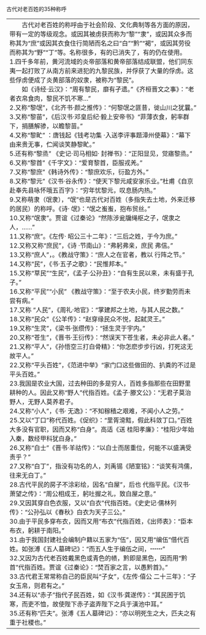 古代对老百姓的35种称呼

|     |
| --- |
| 　　古代对老百姓的称呼由于社会阶段、文化典制等各方面的原因，带有一定的等级观念。或因其被虏获而称为“黎”“隶”，或因其众多而称其为“庶”或因其衣食住行简陋而名之曰“白”“黔”“褐”，或因其劳役而称其为“野”“丁”等。名称很多，有的已消失了，有的仍在使用。<br>1.四千多年前，黄河流域的炎帝部落和黄帝部落结成联盟，他们同东夷一起打败了从南方前来进犯的九黎民族，并俘获了大量的俘虏。这些俘虏便成了炎黄部落的奴隶，被称为“黎民”。<br>　　如《诗经·云汉》：“周有黎民，靡有孑遗。”《齐桓晋文之事》：“老者衣帛食肉，黎民不饥不寒…”<br>2.又称“黎氓”，《北齐书·颜之推传》：“何黎氓之匪昔，徙山川之犹曩。”<br>3.又称“黎苗”，《后汉书·邓皇后纪·毅上安帝书》“菲薄衣食，躬率群下，捐膳解骖，以瞻黎苗。”<br>4.又称“黎甿” ：唐钱起《钱考功集 ·入送李评事题漳州使幕》：“幕下由来贵无事，伫闻谈笑静黎甿。”<br>5.还有称“黎烝” 《史记·司马相如· 封禅书》：“正阳显见，觉寤黎烝。”<br>6.又称“黎首”《千字文》：“爱育黎首，臣服戎羌。”<br>7.又称“黎庶”《韩诗外传》：“黎庶欢乐，衍盈方外。”<br>8.又称“黎元”《汉书·谷永传》：“使天下黎元咸安家乐业。”杜甫《自京赴奉先县咏怀哦五百字》：“穷年忧黎元，叹息肠内热。”<br>9.又称萌隶（氓隶），“氓”也是古代对百姓（多指失去土地，外来迁移的居民）的称呼。《诗· 氓》：“氓之蚩蚩，抱布贸丝。”<br>10.又称“氓隶”。贾谊《过秦论》“然陈涉瓮牖绳枢之子，氓隶之人，……”<br>11.又称“庶”。《左传· 昭公三十二年》：“三后之姓，于今为庶。”<br>12.又称又称“庶民”，《诗 ·节南山》：“弗躬弗亲，庶民 弗信。”<br>13.又称“庶人”，。《教战守策》：“庶人之在官者，教以 行阵之节。”<br>14.又称“民”，《书·五子之歌》：“民惟邦本。”<br>15.又称“草民”“生民”，《孟子·公孙丑》：“自有生民以来，未有盛于孔子。”<br>16.又称“平民”“小民” 《教战守策》：“至于农夫小民，终岁勤劳而未尝有病。”<br>17.又称 “人民”，《周礼·地官》：“掌建邦之土地，与其人民之数。”<br>18.又称“民众”《公羊传》：“赵穿缘民众不悦，起弑灵王。”<br>19.又称“生灵”，《梁书·张缵传》：“拯生灵于宇内。”<br>20.又称“苍生”，《晋书·王衍传》：“然误天下苍生者，未必非此人者。”<br>21.又称“平人”，《孙悟空三打白骨精》：“你怎麽步步行凶，打死这无故平人。”<br>22.又称“平头百姓”，《范进中举》“家门口这些做田的、扒粪的不过是平头百姓。”<br>23.我国是农业大国，过去种田的多是穷人，百姓多指那些在田野里耕种的人。因此又称“野人”代指百姓。《孟子·滕文公》：“无君子莫治野人，无野人莫养君子。<br>24.又称“小人”，《书· 无逸》：“不知稼穑之艰难，不闻小人之劳。”<br>25.又以“丁口”称代百姓。《促织》：“里胥滑黠，假此科敛丁口。”百姓大多没有官职，因而又称“白身”。高适《送 桂阳孝廉》：“桂阳少年始入秦，数经甲科犹白身。”<br>26.又称“白士”《晋书·羊祜传》：“以白士而居重位，何能不以盛满受责乎？”<br>27.又称“白丁”，指没有功名的人，刘禹锡《陋室铭》：“谈笑有鸿儒，往来无白丁。”<br>28.古代平民的房子不涂彩绘，因名“白屋”，后也 代指平民。《汉书·萧望之传》：“周公相成王，躬吐握之礼，致白屋之意。”<br>29.又因其穿白色衣服，又以“白衣”代指百姓。《史史记·儒林列传》：“公孙弘以《春秋》白衣为天子三公。”<br>30.由于平民多穿布衣，因而又用“布衣”代指百姓，《出师表》：“臣本布衣，躬耕于南阳。”<br>31.由于我国封建社会编制户籍以五家为“伍”，因又用“编伍”借代百姓。如张溥《五人墓碑记》：“而五人生于编伍之间，┅┅”<br>32.又因为古代老百姓戴黑色或青色的帻，黔即是黑色，因而用“黔首”代指百姓。贾谊《过秦论》：“焚百家之言，以愚黔首》。”<br>33.古代君王常常称自己的臣民叫“子女”，《左传·僖公 二十三年》：“子女玉帛，则君有之。”<br>34.还有以“赤子”指代子民百姓，如《汉书·龚遂传》：“其民困于饥寒，而吏不恤，故使陛下赤子盗弄陛下之兵于潢池中耳。”<br>35.还有称“匹夫”。张溥《五人墓碑记》：“亦以明死生之大，匹夫之有重于社稷也。” |